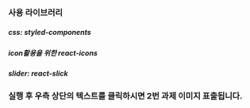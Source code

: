 
### 사용 라이브러리
##### css: styled-components
##### icon활용을 위한 react-icons
##### slider: react-slick

### 실행 후 우측 상단의 텍스트를 클릭하시면 2번 과제 이미지 표출됩니다.

